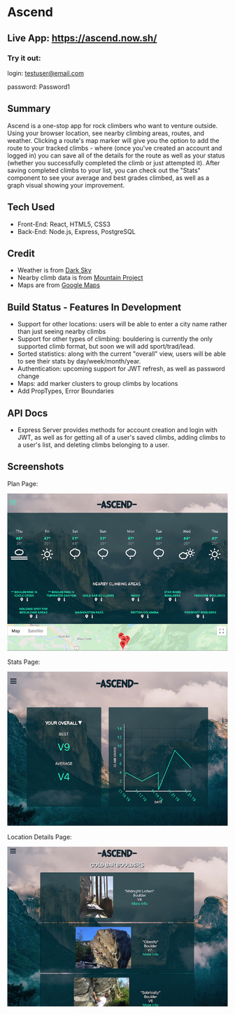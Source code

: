# Ascend

## Live App: https://ascend.now.sh/
### Try it out:
login: testuser@email.com

password: Password1

## Summary
Ascend is a one-stop app for rock climbers who want to venture outside. Using your browser location, see nearby climbing areas, routes, and weather. Clicking a route's map marker will give you the option to add the route to your tracked climbs - where (once you've created an account and logged in) you can save all of the details for the route as well as your status (whether you successfully completed the climb or just attempted it). After saving completed climbs to your list, you can check out the "Stats" component to see your average and best grades climbed, as well as a graph visual showing your improvement.

## Tech Used
* Front-End: React, HTML5, CSS3
* Back-End: Node.js, Express, PostgreSQL

## Credit
* Weather is from [Dark Sky](https://darksky.net/dev)
* Nearby climb data is from [Mountain Project](https://www.mountainproject.com/data)
* Maps are from [Google Maps](https://developers.google.com/maps/documentation)

## Build Status - Features In Development
* Support for other locations: users will be able to enter a city name rather than just seeing nearby climbs
* Support for other types of climbing: bouldering is currently the only supported climb format, but soon we will add sport/trad/lead.
* Sorted statistics: along with the current "overall" view, users will be able to see their stats by day/week/month/year.
* Authentication: upcoming support for JWT refresh, as well as password change
* Maps: add marker clusters to group climbs by locations
* Add PropTypes, Error Boundaries

## API Docs
* Express Server provides methods for account creation and login with JWT, as well as for getting all of a user's saved climbs, adding climbs to a user's list, and deleting climbs belonging to a user.

## Screenshots
Plan Page:

![Plan Page](screenshots/AscendScreenshot1.png)

Stats Page:

![Stats Page](screenshots/AscendScreenshot2.png)

Location Details Page:

![Location Details Page](screenshots/AscendScreenshot3.png)